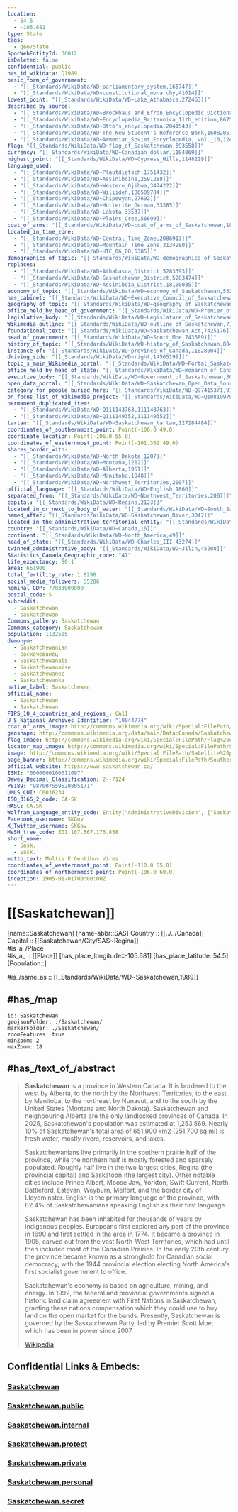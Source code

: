 ```yaml
---
location:
  - 54.5
  - -105.681
type: State
tags:
  - geo/State
SpocWebEntityId: 36012
isDeleted: false
confidential: public
has_id_wikidata: Q1989
basic_form_of_government:
  - "[[_Standards/WikiData/WD~parliamentary_system,166747]]"
  - "[[_Standards/WikiData/WD~constitutional_monarchy,41614]]"
lowest_point: "[[_Standards/WikiData/WD~Lake_Athabasca,272463]]"
described_by_source:
  - "[[_Standards/WikiData/WD~Brockhaus_and_Efron_Encyclopedic_Dictionary,602358]]"
  - "[[_Standards/WikiData/WD~Encyclopædia_Britannica_11th_edition,867541]]"
  - "[[_Standards/WikiData/WD~Otto's_encyclopedia,2041543]]"
  - "[[_Standards/WikiData/WD~The_New_Student's_Reference_Work,16082057]]"
  - "[[_Standards/WikiData/WD~Armenian_Soviet_Encyclopedia,_vol._10,124737637]]"
flag: "[[_Standards/WikiData/WD~flag_of_Saskatchewan,693558]]"
currency: "[[_Standards/WikiData/WD~Canadian_dollar,1104069]]"
highest_point: "[[_Standards/WikiData/WD~Cypress_Hills,1148229]]"
language_used:
  - "[[_Standards/WikiData/WD~Plautdietsch,1751432]]"
  - "[[_Standards/WikiData/WD~Assiniboine,2591288]]"
  - "[[_Standards/WikiData/WD~Western_Ojibwa,3474222]]"
  - "[[_Standards/WikiData/WD~Wiliideh,106509704]]"
  - "[[_Standards/WikiData/WD~Chipewyan,27692]]"
  - "[[_Standards/WikiData/WD~Hutterite_German,33385]]"
  - "[[_Standards/WikiData/WD~Lakota,33537]]"
  - "[[_Standards/WikiData/WD~Plains_Cree,56699]]"
coat_of_arms: "[[_Standards/WikiData/WD~coat_of_arms_of_Saskatchewan,1807488]]"
located_in_time_zone:
  - "[[_Standards/WikiData/WD~Central_Time_Zone,2086913]]"
  - "[[_Standards/WikiData/WD~Mountain_Time_Zone,3134980]]"
  - "[[_Standards/WikiData/WD~UTC_06_00,5385]]"
demographics_of_topic: "[[_Standards/WikiData/WD~demographics_of_Saskatchewan,5256075]]"
replaces:
  - "[[_Standards/WikiData/WD~Athabasca_District,5283393]]"
  - "[[_Standards/WikiData/WD~Saskatchewan_District,5283474]]"
  - "[[_Standards/WikiData/WD~Assiniboia_District,18100035]]"
economy_of_topic: "[[_Standards/WikiData/WD~economy_of_Saskatchewan,5333767]]"
has_cabinet: "[[_Standards/WikiData/WD~Executive_Council_of_Saskatchewan,5419826]]"
geography_of_topic: "[[_Standards/WikiData/WD~geography_of_Saskatchewan,5535223]]"
office_held_by_head_of_government: "[[_Standards/WikiData/WD~Premier_of_Saskatchewan,6578215]]"
legislative_body: "[[_Standards/WikiData/WD~Legislature_of_Saskatchewan,6596422]]"
Wikimedia_outline: "[[_Standards/WikiData/WD~outline_of_Saskatchewan,7112442]]"
foundational_text: "[[_Standards/WikiData/WD~Saskatchewan_Act,7425176]]"
head_of_government: "[[_Standards/WikiData/WD~Scott_Moe,7436891]]"
history_of_topic: "[[_Standards/WikiData/WD~history_of_Saskatchewan,8042456]]"
instance_of: "[[_Standards/WikiData/WD~province_of_Canada,11828004]]"
driving_side: "[[_Standards/WikiData/WD~right,14565199]]"
topic_s_main_Wikimedia_portal: "[[_Standards/WikiData/WD~Portal_Saskatchewan,14616191]]"
office_held_by_head_of_state: "[[_Standards/WikiData/WD~monarch_of_Canada,14931511]]"
executive_body: "[[_Standards/WikiData/WD~Government_of_Saskatchewan,30295437]]"
open_data_portal: "[[_Standards/WikiData/WD~Saskatchewan_Open_Data_Sources,97072897]]"
category_for_people_buried_here: "[[_Standards/WikiData/WD~Q97415371,97415371]]"
on_focus_list_of_Wikimedia_project: "[[_Standards/WikiData/WD~Q108109790,108109790]]"
permanent_duplicated_item:
  - "[[_Standards/WikiData/WD~Q111143763,111143763]]"
  - "[[_Standards/WikiData/WD~Q111149352,111149352]]"
tartan: "[[_Standards/WikiData/WD~Saskatchewan_tartan,127284484]]"
coordinates_of_southernmost_point: Point(-106.0 49.0)
coordinate_location: Point(-106.0 55.0)
coordinates_of_easternmost_point: Point(-101.362 49.0)
shares_border_with:
  - "[[_Standards/WikiData/WD~North_Dakota,1207]]"
  - "[[_Standards/WikiData/WD~Montana,1212]]"
  - "[[_Standards/WikiData/WD~Alberta,1951]]"
  - "[[_Standards/WikiData/WD~Manitoba,1948]]"
  - "[[_Standards/WikiData/WD~Northwest_Territories,2007]]"
official_language: "[[_Standards/WikiData/WD~English,1860]]"
separated_from: "[[_Standards/WikiData/WD~Northwest_Territories,2007]]"
capital: "[[_Standards/WikiData/WD~Regina,2123]]"
located_in_or_next_to_body_of_water: "[[_Standards/WikiData/WD~South_Saskatchewan_River,2242]]"
named_after: "[[_Standards/WikiData/WD~Saskatchewan_River,3047]]"
located_in_the_administrative_territorial_entity: "[[_Standards/WikiData/WD~Canada,16]]"
country: "[[_Standards/WikiData/WD~Canada,16]]"
continent: "[[_Standards/WikiData/WD~North_America,49]]"
head_of_state: "[[_Standards/WikiData/WD~Charles_III,43274]]"
twinned_administrative_body: "[[_Standards/WikiData/WD~Jilin,45208]]"
Statistics_Canada_Geographic_code: "47"
life_expectancy: 80.1
area: 651900
total_fertility_rate: 1.8298
social_media_followers: 55286
nominal_GDP: 77833000000
postal_code: S
subreddit:
  - Saskatchewan
  - saskatchewan
Commons_gallery: Saskatchewan
Commons_category: Saskatchewan
population: 1132505
demonym:
  - Saskatchewanian
  - саскачеванец
  - Saskatchewanais
  - Saskatchewanaise
  - Saskatchewanec
  - Saskatchewanka
native_label: Saskatchewan
official_name:
  - Saskatchewan
  - Saskatchewan
FIPS_10_4_countries_and_regions_: CA11
U_S_National_Archives_Identifier: "10044774"
coat_of_arms_image: http://commons.wikimedia.org/wiki/Special:FilePath/Coat%20of%20arms%20of%20Saskatchewan.svg
geoshape: http://commons.wikimedia.org/data/main/Data:Canada/Saskatchewan.map
flag_image: http://commons.wikimedia.org/wiki/Special:FilePath/Flag%20of%20Saskatchewan.svg
locator_map_image: http://commons.wikimedia.org/wiki/Special:FilePath/Saskatchewan%20in%20Canada%202.svg
image: http://commons.wikimedia.org/wiki/Special:FilePath/Satellite%20photo%20of%20Northern%20Saskatchewan%2C%20Northwest%20Territories%2C%20Canada.A2001185.1815.250m.jpg
page_banner: http://commons.wikimedia.org/wiki/Special:FilePath/Southern%20Saskatchewan%20banner%20Prairie.jpg
official_website: https://www.saskatchewan.ca/
ISNI: "0000000106611097"
Dewey_Decimal_Classification: 2--7124
P8189: "987007559529805171"
UMLS_CUI: C0036234
ISO_3166_2_code: CA-SK
HASC: CA.SK
Wolfram_Language_entity_code: Entity["AdministrativeDivision", {"Saskatchewan", "Canada"}]
Facebook_username: SKGov
X_Twitter_username: SKGov
MeSH_tree_code: Z01.107.567.176.858
short_name:
  - Sask.
  - Sask.
motto_text: Multis E Gentibus Vires
coordinates_of_westernmost_point: Point(-110.0 55.0)
coordinates_of_northernmost_point: Point(-106.0 60.0)
inception: 1905-01-01T00:00:00Z
---
```


# [[Saskatchewan]] 

[name::Saskatchewan] 
[name-abbr::SAS] 
Country :: [[../../Canada]]  
Capital :: [[Saskatchewan/City/SAS~Regina]]  
#is_a_/Place  
#is_a_ :: [[Place]] 
[has_place_longitude::-105.681] 
[has_place_latitude::54.5] 
[Population::] 

#is_/same_as :: [[_Standards/WikiData/WD~Saskatchewan,1989]] 

## #has_/map 


```leaflet
id: Saskatchewan
geojsonFolder: ./Saskatchewan/
markerFolder: ./Saskatchewan/
zoomFeatures: true 
minZoom: 2 
maxZoom: 18
```


## #has_/text_of_/abstract 

> **Saskatchewan** is a province in Western Canada. It is bordered to the west by Alberta, to the north by the Northwest Territories, to the east by Manitoba, to the northeast by Nunavut, and to the south by the United States (Montana and North Dakota). Saskatchewan and neighbouring Alberta are the only landlocked provinces of Canada. In 2025, Saskatchewan's population was estimated at 1,253,569. Nearly 10% of Saskatchewan's total area of 651,900 km2 (251,700 sq mi) is fresh water, mostly rivers, reservoirs, and lakes.
>
> Saskatchewanians live primarily in the southern prairie half of the province, while the northern half is mostly forested and sparsely populated. Roughly half live in the two largest cities, Regina (the provincial capital) and Saskatoon (the largest city). Other notable cities include Prince Albert, Moose Jaw, Yorkton, Swift Current, North Battleford, Estevan, Weyburn, Melfort, and the border city of Lloydminster. English is the primary language of the province, with 82.4% of Saskatchewanians speaking English as their first language.
>
> Saskatchewan has been inhabited for thousands of years by indigenous peoples. Europeans first explored any part of the province in 1690 and first settled in the area in 1774. It became a province in 1905, carved out from the vast North-West Territories, which had until then included most of the Canadian Prairies. In the early 20th century, the province became known as a stronghold for Canadian social democracy, with the 1944 provincial election electing North America's first socialist government to office.
>
> Saskatchewan's economy is based on agriculture, mining, and energy. In 1992, the federal and provincial governments signed a historic land claim agreement with First Nations in Saskatchewan, granting these nations compensation which they could use to buy land on the open market for the bands. Presently, Saskatchewan is governed by the Saskatchewan Party, led by Premier Scott Moe, which has been in power since 2007.
>
> [Wikipedia](https://en.wikipedia.org/wiki/Saskatchewan)

## Confidential Links & Embeds: 

### [Saskatchewan](/_Standards/Earth/Continent/America~North/Canada/provinces~Canada/Saskatchewan.md) 

### [Saskatchewan.public](/_public/Earth/Continent/America~North/Canada/provinces~Canada/Saskatchewan.public.md) 

### [Saskatchewan.internal](/_internal/Earth/Continent/America~North/Canada/provinces~Canada/Saskatchewan.internal.md) 

### [Saskatchewan.protect](/_protect/Earth/Continent/America~North/Canada/provinces~Canada/Saskatchewan.protect.md) 

### [Saskatchewan.private](/_private/Earth/Continent/America~North/Canada/provinces~Canada/Saskatchewan.private.md) 

### [Saskatchewan.personal](/_personal/Earth/Continent/America~North/Canada/provinces~Canada/Saskatchewan.personal.md) 

### [Saskatchewan.secret](/_secret/Earth/Continent/America~North/Canada/provinces~Canada/Saskatchewan.secret.md)

